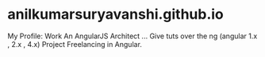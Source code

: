# anilkumarsuryavanshi.github.io
My Profile: Work 
An AngularJS Architect ...
Give tuts over the ng (angular 1.x , 2.x , 4.x)
Project Freelancing in Angular.
